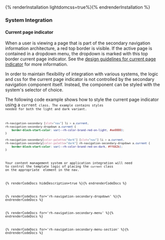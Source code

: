 {% renderInstallation lightdomcss=true%}{% endrenderInstallation %}

### System Integration

#### Current page indicator

When a user is viewing a page that is part of the secondary navigation information architecture, a red top border is visible.  If the active page is contained in a dropdown menu, the dropdown is marked with this top border current page indicator.  See the [design guidelines for current page indicator](../guidelines/#current-page-indicator) for more information.  

In order to maintain flexibility of integration with various systems, the logic and css for the current page indicator is not controlled by the secondary navigation component itself.  Instead, the component can be styled with the system's selector of choice.

The following code example shows how to style the current page indicator using a <code>current<code> class. The example contains styles needed for both the light and dark variant. 

```css
rh-navigation-secondary [slot="nav"] li > a.current,
rh-navigation-secondary-dropdown a.current {
    border-block-start-color: var(--rh-color-brand-red-on-light, #ee0000);
}

rh-navigation-secondary[color-palette="dark"] [slot="nav"] li > a.current,
rh-navigation-secondary[color-palette="dark"] rh-navigation-secondary-dropdown a.current {
    border-block-start-color: var(--rh-color-brand-red-on-dark, #ff442b);
}
```

Your content management system or application integration will need to control the template logic of placing the <code>current</code> class  on the appropriate <code><a></code> element in the nav.

{% renderCodeDocs hideDescription=true %}{% endrenderCodeDocs %}

{% renderCodeDocs for='rh-navigation-secondary-dropdown' %}{% endrenderCodeDocs %}

{% renderCodeDocs for='rh-navigation-secondary-menu' %}{% endrenderCodeDocs %}

{% renderCodeDocs for='rh-navigation-secondary-menu-section' %}{% endrenderCodeDocs %}


